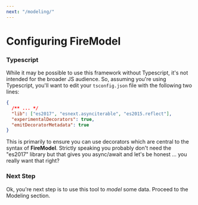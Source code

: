 ```yaml
---
next: "/modeling/"
---
```


# Configuring FireModel

### Typescript

While it may be possible to use this framework without Typescript, it's not intended for the broader JS audience. So, assuming you're using Typescript, you'll want to edit your `tsconfig.json` file with the following two lines:

```json
{
  /** ... */
  "lib": ["es2017", "esnext.asynciterable", "es2015.reflect"],
  "experimentalDecorators": true,
  "emitDecoratorMetadata": true
}
```

This is primarily to ensure you can use decorators which are central to the syntax of **FireModel**. Strictly speaking you probably don't need the "es2017" library but that gives you async/await and let's be honest ... you really want that right?

### Next Step

Ok, you're next step is to use this tool to _model_ some data. Proceed to the Modeling section.

